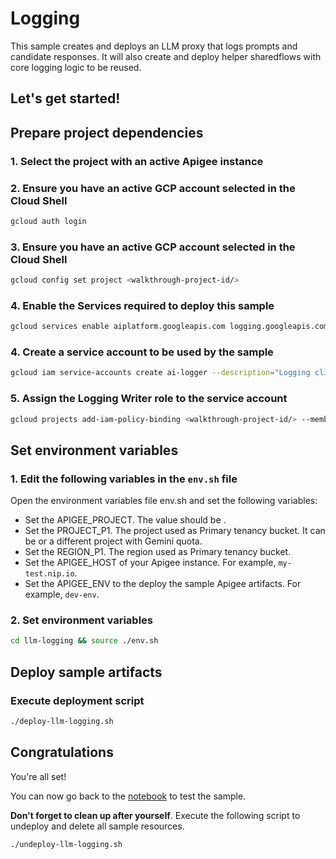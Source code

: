 # Logging

This sample creates and deploys an LLM proxy that logs prompts and candidate responses. It will also create and deploy helper sharedflows with core logging logic to be reused.

Let's get started!
---

## Prepare project dependencies

### 1. Select the project with an active Apigee instance

<walkthrough-project-setup></walkthrough-project-setup>

### 2. Ensure you have an active GCP account selected in the Cloud Shell

```sh
gcloud auth login
```

### 3. Ensure you have an active GCP account selected in the Cloud Shell

```sh
gcloud config set project <walkthrough-project-id/>
```
### 4. Enable the Services required to deploy this sample

```sh
gcloud services enable aiplatform.googleapis.com logging.googleapis.com  --project <walkthrough-project-id/>
```

### 4. Create a service account to be used by the sample

```sh
gcloud iam service-accounts create ai-logger --description="Logging client" --display-name="ai-logger"
```

### 5. Assign the Logging Writer role to the service account

```sh
gcloud projects add-iam-policy-binding <walkthrough-project-id/> --member="serviceAccount:ai-logger@<walkthrough-project-id/>.iam.gserviceaccount.com" --role="roles/logging.logWriter"
```

## Set environment variables

### 1. Edit the following variables in the `env.sh` file

Open the environment variables file <walkthrough-editor-open-file filePath="llm-logging/env.sh">env.sh</walkthrough-editor-open-file> and set the following variables:

* Set the <walkthrough-editor-select-regex filePath="llm-logging/env.sh" regex="APIGEE_PROJECT_ID_TO_SET">APIGEE_PROJECT</walkthrough-editor-select-regex>. The value should be <walkthrough-project-id/>.
* Set the <walkthrough-editor-select-regex filePath="llm-logging/env.sh" regex="PROJECT_P1_TO_SET">PROJECT_P1</walkthrough-editor-select-regex>. The project used as Primary tenancy bucket. It can be <walkthrough-project-id/> or a different project with Gemini quota.
* Set the <walkthrough-editor-select-regex filePath="llm-logging/env.sh" regex="REGION_P1_TO_SET">REGION_P1</walkthrough-editor-select-regex>. The region used as Primary tenancy bucket.
* Set the <walkthrough-editor-select-regex filePath="llm-logging/env.sh" regex="APIGEE_HOST_TO_SET">APIGEE_HOST</walkthrough-editor-select-regex> of your Apigee instance. For example, `my-test.nip.io`.
* Set the <walkthrough-editor-select-regex filePath="llm-logging/env.sh" regex="APIGEE_ENV_TO_SET">APIGEE_ENV</walkthrough-editor-select-regex> to the deploy the sample Apigee artifacts. For example, `dev-env`.

### 2. Set environment variables

```sh
cd llm-logging && source ./env.sh
```
## Deploy sample artifacts

### Execute deployment script

```sh
./deploy-llm-logging.sh
```

## Congratulations

<walkthrough-conclusion-trophy></walkthrough-conclusion-trophy>

You're all set!

You can now go back to the [notebook](https://github.com/GoogleCloudPlatform/apigee-samples/blob/main/llm-logging/llm_logging_v1.ipynb) to test the sample.

**Don't forget to clean up after yourself**. Execute the following script to undeploy and delete all sample resources.
```sh
./undeploy-llm-logging.sh
```